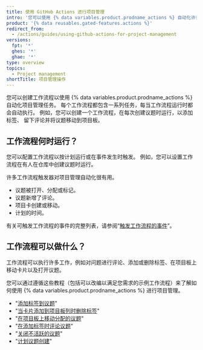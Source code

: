 ```yaml
---
title: 使用 GitHub Actions 进行项目管理
intro: '您可以使用 {% data variables.product.prodname_actions %} 自动化许多项目管理任务。'
product: '{% data reusables.gated-features.actions %}'
redirect_from:
  - /actions/guides/using-github-actions-for-project-management
versions:
  fpt: '*'
  ghes: '*'
  ghae: '*'
type: overview
topics:
  - Project management
shortTitle: 项目管理操作
---
```


您可以创建工作流程以使用 {% data variables.product.prodname_actions %} 自动化项目管理任务。 每个工作流程都包含一系列任务，每当工作流程运行时都会自动执行。 例如，您可以创建一个工作流程，在每次创建议题时运行，以添加标签、 留下评论并将议题移动到项目板。

## 工作流程何时运行？

您可以配置工作流程以按计划运行或在事件发生时触发。 例如，您可以设置工作流程在有人在仓库中创建议题时运行。

许多工作流程触发器对项目管理自动化很有用。

- 议题被打开、分配或标记。
- 议题新增了评论。
- 项目卡创建或移动。
- 计划的时间。

有关可触发工作流程的事件的完整列表，请参阅“[触发工作流程的事件](/actions/reference/events-that-trigger-workflows)”。

## 工作流程可以做什么？

工作流程可以执行许多工作，例如对问题进行评论、添加或删除标签、在项目板上移动卡片以及打开议题。

您可以通过遵循这些教程（包括可以改编以满足您需求的示例工作流程）来了解如何使用 {% data variables.product.prodname_actions %} 进行项目管理。

- "[添加标签到议题](/actions/guides/adding-labels-to-issues)"
- "[当卡片添加到项目板列时删除标签](/actions/guides/removing-a-label-when-a-card-is-added-to-a-project-board-column)"
- "[在项目板上移动分配的议题](/actions/guides/moving-assigned-issues-on-project-boards)"
- "[在添加标签时评论议题](/actions/guides/commenting-on-an-issue-when-a-label-is-added)"
- "[关闭不活跃的议题](/actions/guides/closing-inactive-issues)"
- "[计划议题创建](/actions/guides/scheduling-issue-creation)"
